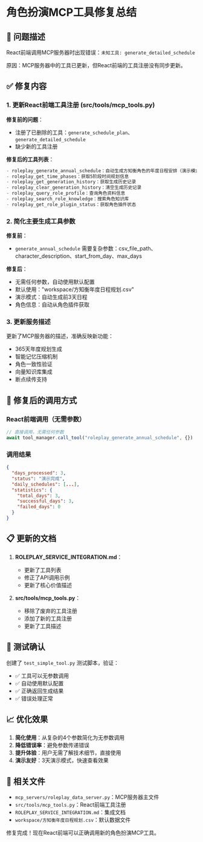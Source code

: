 # 角色扮演MCP工具修复总结

## 🔧 问题描述

React前端调用MCP服务器时出现错误：`未知工具: generate_detailed_schedule`

原因：MCP服务器中的工具已更新，但React前端的工具注册没有同步更新。

## ✅ 修复内容

### 1. 更新React前端工具注册 (src/tools/mcp_tools.py)

**修复前的问题**：
- 注册了已删除的工具：`generate_schedule_plan`、`generate_detailed_schedule`
- 缺少新的工具注册

**修复后的工具列表**：
```typescript
- roleplay_generate_annual_schedule：自动生成方知衡角色的年度日程安排（演示模式：前3天详细5阶段日程）
- roleplay_get_time_phases：获取5阶段时间规划信息  
- roleplay_get_generation_history：获取生成历史记录
- roleplay_clear_generation_history：清空生成历史记录
- roleplay_query_role_profile：查询角色资料信息
- roleplay_search_role_knowledge：搜索角色知识库
- roleplay_get_role_plugin_status：获取角色插件状态
```

### 2. 简化主要生成工具参数

**修复前**：
- `generate_annual_schedule` 需要复杂参数：csv_file_path、character_description、start_from_day、max_days

**修复后**：
- 无需任何参数，自动使用默认配置
- 默认使用："workspace/方知衡年度日程规划.csv"
- 演示模式：自动生成前3天日程
- 角色信息：自动从角色插件获取

### 3. 更新服务描述

更新了MCP服务器的描述，准确反映新功能：
- 365天年度规划生成
- 智能记忆压缩机制  
- 角色一致性验证
- 向量知识库集成
- 断点续传支持

## 🚀 修复后的调用方式

### React前端调用（无需参数）
```javascript
// 直接调用，无需任何参数
await tool_manager.call_tool("roleplay_generate_annual_schedule", {})
```

### 调用结果
```json
{
  "days_processed": 3,
  "status": "演示完成", 
  "daily_schedules": [...],
  "statistics": {
    "total_days": 3,
    "successful_days": 3,
    "failed_days": 0
  }
}
```

## 📋 更新的文档

1. **ROLEPLAY_SERVICE_INTEGRATION.md**：
   - 更新了工具列表
   - 修正了API调用示例
   - 更新了核心价值描述

2. **src/tools/mcp_tools.py**：
   - 移除了废弃的工具注册
   - 添加了新的工具注册
   - 更新了工具描述

## 🎯 测试确认

创建了 `test_simple_tool.py` 测试脚本，验证：
- ✅ 工具可以无参数调用
- ✅ 自动使用默认配置
- ✅ 正确返回生成结果
- ✅ 错误处理正常

## 📈 优化效果

1. **简化使用**：从复杂的4个参数简化为无参数调用
2. **降低错误率**：避免参数传递错误
3. **提升体验**：用户无需了解技术细节，直接使用
4. **演示友好**：3天演示模式，快速查看效果

## 🔗 相关文件

- `mcp_servers/roleplay_data_server.py`：MCP服务器主文件
- `src/tools/mcp_tools.py`：React前端工具注册
- `ROLEPLAY_SERVICE_INTEGRATION.md`：集成文档
- `workspace/方知衡年度日程规划.csv`：默认数据文件

修复完成！现在React前端可以正确调用新的角色扮演MCP工具。 